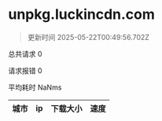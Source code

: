 
  # unpkg.luckincdn.com

  > 更新时间 2025-05-22T00:49:56.702Z
  
  总共请求 0

  请求报错 0

  平均耗时 NaNms

|城市|ip|下载大小|速度|
|-----|----------|---|---|

  